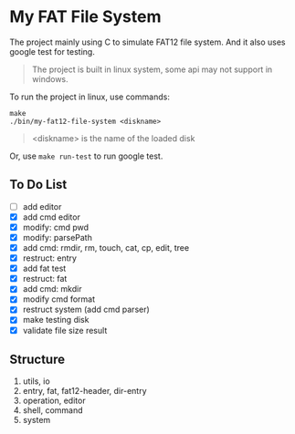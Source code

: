 # My FAT File System

The project mainly using C to simulate FAT12 file system. And it also uses google test for testing.

> The project is built in linux system, some api may not support in windows.

To run the project in linux, use commands:

```shell
make
./bin/my-fat12-file-system <diskname>
```

> \<diskname> is the name of the loaded disk

Or, use ```make run-test``` to run google test.

## To Do List

- [ ] add editor
- [x] add cmd editor
- [x] modify: cmd pwd
- [x] modify: parsePath
- [x] add cmd: rmdir, rm, touch, cat, cp, edit, tree
- [x] restruct: entry
- [x] add fat test
- [x] restruct: fat
- [x] add cmd: mkdir
- [x] modify cmd format
- [x] restruct system (add cmd parser)
- [x] make testing disk
- [x] validate file size result

## Structure

1. utils, io
2. entry, fat, fat12-header, dir-entry
3. operation, editor
4. shell, command
5. system
